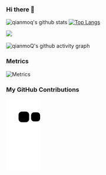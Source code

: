 ### Hi there 👋

![qianmoq's github stats](https://github-readme-stats.vercel.app/api?username=qianmoq&bg_color=30,e96443,904e95&title_color=fff&text_color=fff&include_all_commits=true)
[![Top Langs](https://github-readme-stats.vercel.app/api/top-langs/?username=qianmoq&langs_count=10&layout=compact)](https://github.com/qianmoq)

![](https://github-profile-trophy.vercel.app/?username=qianmoq&theme=flat&column=10)

![qianmoQ's github activity graph](https://activity-graph.herokuapp.com/graph?username=qianmoQ&theme=dracula)

### Metrics

![Metrics](https://metrics.lecoq.io/qianmoq?template=classic&config.timezone=Asia%2FShanghai)

### My GitHub Contributions

![](https://raw.githubusercontent.com/qianmoQ/qianmoQ/main/assets/github-contribution-grid-snake.svg)
